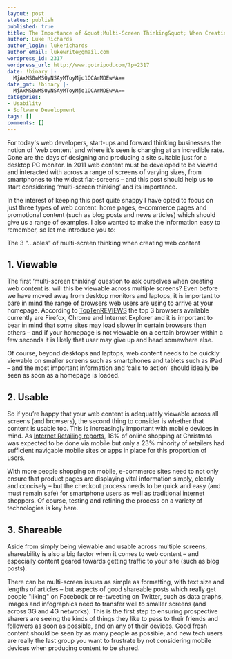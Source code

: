 ```yaml
---
layout: post
status: publish
published: true
title: The Importance of &quot;Multi-Screen Thinking&quot; When Creating Web Content
author: Luke Richards
author_login: lukerichards
author_email: lukewrite@gmail.com
wordpress_id: 2317
wordpress_url: http://www.gotripod.com/?p=2317
date: !binary |-
  MjAxMS0wMS0yNSAyMToyMjo1OCArMDEwMA==
date_gmt: !binary |-
  MjAxMS0wMS0yNSAyMToyMjo1OCArMDEwMA==
categories:
- Usability
- Software Development
tags: []
comments: []
---
```

<p>For today's web developers, start-ups and forward thinking businesses the notion of ‘web content’ and where it’s seen is changing at an incredible rate.  Gone are the days of designing and producing a site suitable just for a desktop PC monitor.  In 2011 web content must be developed to be viewed and interacted with across a range of screens of varying sizes, from smartphones to the widest flat-screens – and this post should help us to start considering ‘multi-screen thinking’ and its importance.</p>
<p>In the interest of keeping this post quite snappy I have opted to focus on just three types of web content: home pages, e-commerce pages and promotional content (such as blog posts and news articles) which should give us a range of examples.  I also wanted to make the information easy to remember, so let me introduce you to:</p>
<p>The 3 "...ables" of multi-screen thinking when creating web content</p>
<h2>1. Viewable</h2>
<p>The first ‘multi-screen thinking’ question to ask ourselves when creating web content is: will this be viewable across multiple screens?  Even before we have moved away from desktop monitors and laptops, it is important to bare in mind the range of browsers web users are using to arrive at your homepage.  According to <a href="http://internet-browser-review.toptenreviews.com/">TopTenREVIEWS</a> the top 3 browsers available currently are Firefox, Chrome and Internet Explorer and it is important to bear in mind that some sites may load slower in certain browsers than others – and if your homepage is not viewable on a certain browser within a few seconds it is likely that user may give up and head somewhere else.</p>
<p>Of course, beyond desktops and laptops, web content needs to be quickly viewable on smaller screens such as smartphones and tablets such as iPad – and the most important information and ‘calls to action’ should ideally be seen as soon as a homepage is loaded.</p>
<h2>2. Usable</h2>
<p>So if you’re happy that your web content is adequately viewable across all screens (and browsers), the second thing to consider is whether that content is usable too.  This is increasingly important with mobile devices in mind.  As <a href="http://www.internetretailing.net/2010/12/retailers-neglecting-to-support-mobile-shoppers-risk-losing-millions-over-christmas-%E2%80%93-do-you-have-socks-appeal/">Internet Retailing reports</a>, 18% of online shopping at Christmas was expected to be done via mobile but only a 23% minority of retailers had sufficient navigable mobile sites or apps in place for this proportion of users.</p>
<p>With more people shopping on mobile, e-commerce sites need to not only ensure that product pages are displaying vital information simply, clearly and concisely – but the checkout process needs to be quick and easy (and must remain safe) for smartphone users as well as traditional internet shoppers.  Of course, testing and refining the process on a variety of technologies is key here.</p>
<h2>3. Shareable</h2>
<p>Aside from simply being viewable and usable across multiple screens, shareability is also a big factor when it comes to web content – and especially content geared towards getting traffic to your site (such as blog posts).</p>
<p>There can be multi-screen issues as simple as formatting, with text size and lengths of articles – but aspects of good shareable posts which really get people "liking" on Facebook or re-tweeting on Twitter, such as data graphs, images and infographics need to transfer well to smaller screens (and across 3G and 4G networks).  This is the first step to ensuring prospective sharers are seeing the kinds of things they like to pass to their friends and followers as soon as possible, and on any of their devices.  Good fresh content should be seen by as many people as possible, and new tech users are really the last group you want to frustrate by not considering mobile devices when producing content to be shared.</p>

